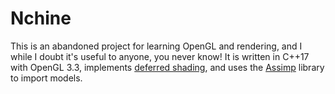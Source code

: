 # Nchine

This is an abandoned project for learning OpenGL and rendering, and I while I doubt it's useful to anyone, you never know! It is written in C++17 with OpenGL 3.3, implements [deferred shading](https://en.wikipedia.org/wiki/Deferred_shading), and uses the [Assimp](https://github.com/assimp/assimp) library to import models.
